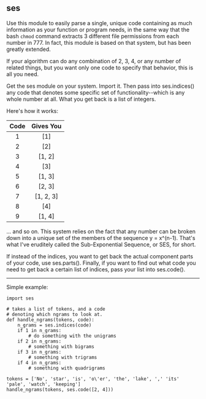 ses
------

Use this module to easily parse a single, unique 
code containing as much information as your 
function or program needs, in the same way that the 
bash `chmod` command extracts 3 different file
permissions from each number in 777. In fact, this 
module is based on that system, but has been 
greatly extended.  

If your algorithm can do any combination of 2, 3, 4, 
or any number of related things, but you want only 
one code to specify that behavior, this is all 
you need. 

Get the ses module on your system. Import it. 
Then pass into ses.indices() any code that denotes
some specific set of functionality--which is any
whole number at all. What you get back is a list
of integers.

Here's how it works:   

|     Code      |   Gives You      |
|:-------------:|:----------------:|
| 1             |      [1]         |
| 2             |   [2]            |
| 3             |  [1, 2]          |
| 4             |   [3]            |
| 5             |    [1, 3]        |
| 6             |    [2, 3]        |
| 7             |    [1, 2, 3]     |
| 8             |    [4]           |
| 9             |    [1, 4]        |

... and so on. This system relies on the fact that 
any number can be broken down into a unique set of 
the members of the sequence y = x^(n-1). That's what 
I've eruditely called the Sub-Exponential Sequence, 
or SES, for short.

If instead of the indices, you want to get back the
actual component parts of your code, use ses.parts().
Finally, if you want to find out what code you need to 
get back a certain list of indices, pass your list into
ses.code(). 

--------------------------

Simple example:

    import ses
    
    # takes a list of tokens, and a code 
    # denoting which ngrams to look at.
    def handle_ngrams(tokens, code):
        n_grams = ses.indices(code)
        if 1 in n_grams:
            # do something with the unigrams
        if 2 in n_grams:
            # something with bigrams
        if 3 in n_grams:
            # something with trigrams
        if 4 in n_grams:
            # something with quadrigrams
    
    tokens = ['No', 'star', 'is', 'o\'er', 'the', 'lake', ',' 'its' 'pale', 'watch', 'keeping']
    handle_ngrams(tokens, ses.code([2, 4]))

